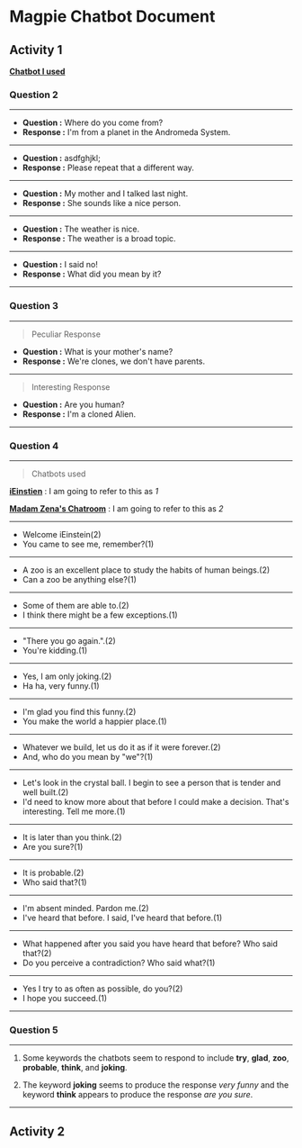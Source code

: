 # Magpie Chatbot Document

## Activity 1

[**Chatbot I used**](https://www.pandorabots.com/pandora/talk?botid=c1baddb74e35ebd0)

### Question 2

---

- **Question :** Where do you come from?
- **Response :** I'm from a planet in the Andromeda System.

---

- **Question :** asdfghjkl;
- **Response :** Please repeat that a different way.

---

- **Question :** My mother and I talked last night.
- **Response :** She sounds like a nice person.

---

- **Question :** The weather is nice.
- **Response :** The weather is a broad topic.

---

- **Question :** I said no!
- **Response :** What did you mean by it?

---

### Question 3

---

> Peculiar Response

- **Question :** What is your mother's name?
- **Response :** We're clones, we don't have parents.

---

> Interesting Response

- **Question :** Are you human?
- **Response :** I'm a cloned Alien.

---

### Question 4

---

> Chatbots used

[**iEinstien**](https://www.pandorabots.com/pandora/talk?botid=ea77c0200e365cfb)
: I am going to refer to this as *1*

[**Madam Zena's Chatroom**](http://www.madamzena.com)
: I am going to refer to this as *2*

---

- Welcome iEinstein(2)
- You came to see me, remember?(1)

---

- A zoo is an excellent place to study the habits of human beings.(2)
- Can a zoo be anything else?(1)
  
---

- Some of them are able to.(2)
- I think there might be a few exceptions.(1)

---

- "There you go again.".(2)
- You're kidding.(1)

---

- Yes, I am only joking.(2)
- Ha ha, very funny.(1)

---

- I'm glad you find this funny.(2)
- You make the world a happier place.(1)

---

- Whatever we build, let us do it as if it were forever.(2)
- And, who do you mean by "we"?(1)

---

- Let's look in the crystal ball. I begin to see a person that is tender and well built.(2)
- I'd need to know more about that before I could make a decision. That's interesting. Tell me more.(1)

---

- It is later than you think.(2)
- Are you sure?(1)

---

- It is probable.(2)
- Who said that?(1)

---

- I'm absent minded. Pardon me.(2)
- I've heard that before. I said, I've heard that before.(1)

---

- What happened after you said you have heard that before? Who said that?(2)
- Do you perceive a contradiction? Who said what?(1)

---

- Yes I try to as often as possible, do you?(2)
- I hope you succeed.(1)

---

### Question 5

---

1. Some keywords the chatbots seem to respond to include **try**, **glad**, **zoo**, **probable**, **think**, and **joking**.

2. The keyword **joking** seems to produce the response *very funny* and the keyword **think** appears to produce the response *are you sure*.

---

## Activity 2
